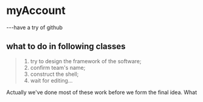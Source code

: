 # myAccount
 ---have a try of github
## what to do in following classes
>1. try to design the framework of the software;
>2. confirm team's name;
>3. construct the shell;
>4. wait for editing...

Actually we've done most of these work before we form the final idea. What 

